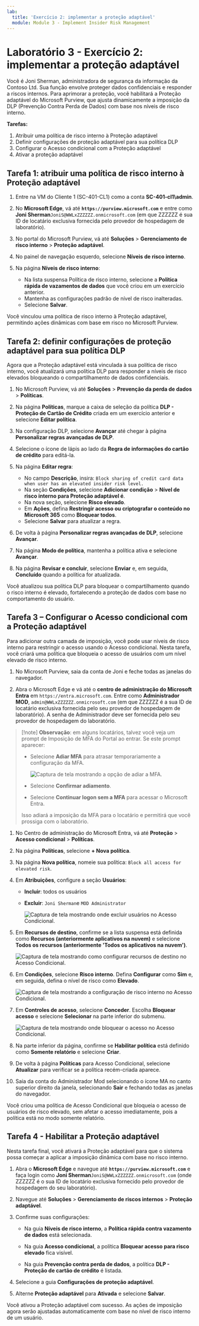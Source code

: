 ```yaml
---
lab:
  title: 'Exercício 2: implementar a proteção adaptável'
  module: Module 3 - Implement Insider Risk Management
---
```


# Laboratório 3 - Exercício 2: implementar a proteção adaptável

Você é Joni Sherman, administradora de segurança da informação da Contoso Ltd. Sua função envolve proteger dados confidenciais e responder a riscos internos. Para aprimorar a proteção, você habilitará a Proteção adaptável do Microsoft Purview, que ajusta dinamicamente a imposição da DLP (Prevenção Contra Perda de Dados) com base nos níveis de risco interno.

**Tarefas:**

1. Atribuir uma política de risco interno à Proteção adaptável
1. Definir configurações de proteção adaptável para sua política DLP
1. Configurar o Acesso condicional com a Proteção adaptável
1. Ativar a proteção adaptável

## Tarefa 1: atribuir uma política de risco interno à Proteção adaptável

1. Entre na VM do Cliente 1 (SC-401-CL1) como a conta **SC-401-cl1\admin**.

1. No **Microsoft Edge**, vá até **`https://purview.microsoft.com`** e entre como **Joni Sherman**`JoniS@WWLxZZZZZZ.onmicrosoft.com` (em que ZZZZZZ é sua ID de locatário exclusiva fornecida pelo provedor de hospedagem de laboratório).

1. No portal do Microsoft Purview, vá até **Soluções** > **Gerenciamento de risco interno** > **Proteção adaptável**.

1. No painel de navegação esquerdo, selecione **Níveis de risco interno**.

1. Na página **Níveis de risco interno**:

   - Na lista suspensa Política de risco interno, selecione a **Política rápida de vazamentos de dados** que você criou em um exercício anterior.
   - Mantenha as configurações padrão de nível de risco inalteradas.
   - Selecione **Salvar**.

Você vinculou uma política de risco interno à Proteção adaptável, permitindo ações dinâmicas com base em risco no Microsoft Purview.

## Tarefa 2: definir configurações de proteção adaptável para sua política DLP

Agora que a Proteção adaptável está vinculada à sua política de risco interno, você atualizará uma política DLP para responder a níveis de risco elevados bloqueando o compartilhamento de dados confidenciais.

1. No Microsoft Purview, vá até **Soluções** > **Prevenção da perda de dados** > **Políticas**.

1. Na página **Políticas**, marque a caixa de seleção da política **DLP - Proteção de Cartão de Crédito** criada em um exercício anterior e selecione **Editar política**.

1. Na configuração DLP, selecione **Avançar** até chegar à página **Personalizar regras avançadas de DLP**.

1. Selecione o ícone de lápis ao lado da **Regra de informações do cartão de crédito** para editá-la.

1. Na página **Editar regra**:
   - No campo **Descrição**, insira: `Block sharing of credit card data when user has an elevated insider risk level.`
   - Na seção **Condições**, selecione **Adicionar condição** > **Nível de risco interno para Proteção adaptável é**.
   - Na nova seção, selecione **Risco elevado**.
   - Em **Ações**, defina **Restringir acesso ou criptografar o conteúdo no Microsoft 365** como **Bloquear todos**.
   - Selecione **Salvar** para atualizar a regra.

1. De volta à página **Personalizar regras avançadas de DLP**, selecione **Avançar**.

1. Na página **Modo de política**, mantenha a política ativa e selecione **Avançar**.

1. Na página **Revisar e concluir**, selecione **Enviar** e, em seguida, **Concluído** quando a política for atualizada.

Você atualizou sua política DLP para bloquear o compartilhamento quando o risco interno é elevado, fortalecendo a proteção de dados com base no comportamento do usuário.

## Tarefa 3 – Configurar o Acesso condicional com a Proteção adaptável

Para adicionar outra camada de imposição, você pode usar níveis de risco interno para restringir o acesso usando o Acesso condicional. Nesta tarefa, você criará uma política que bloqueia o acesso de usuários com um nível elevado de risco interno.

1. No Microsoft Purview, saia da conta de Joni e feche todas as janelas do navegador.

1. Abra o Microsoft Edge e vá até o **centro de administração do Microsoft Entra** em `https://entra.microsoft.com`. Entre como **Administrador MOD**, `admin@WWLxZZZZZZ.onmicrosoft.com` (em que ZZZZZZ é a sua ID de locatário exclusiva fornecida pelo seu provedor de hospedagem de laboratório). A senha de Administrador deve ser fornecida pelo seu provedor de hospedagem do laboratório.

> [!note] **Observação**: em alguns locatários, talvez você veja um prompt de Imposição de MFA do Portal ao entrar. Se este prompt aparecer:
> - Selecione **Adiar MFA** para atrasar temporariamente a configuração da MFA.
>
>   ![Captura de tela mostrando a opção de adiar a MFA.](../Media/postpone-mfa.png)
> - Selecione **Confirmar adiamento**.
>
> - Selecione **Continuar logon sem a MFA** para acessar o Microsoft Entra.
>
> Isso adiará a imposição da MFA para o locatário e permitirá que você prossiga com o laboratório.

1. No Centro de administração do Microsoft Entra, vá até **Proteção** > **Acesso condicional** > **Políticas**.

1. Na página **Políticas**, selecione **+ Nova política**.

1. Na página **Nova política**, nomeie sua política: `Block all access for elevated risk`.

1. Em **Atribuições**, configure a seção **Usuários**:

   - **Incluir**: todos os usuários  
   - **Excluir**: `Joni Sherman`e `MOD Administrator`

     ![Captura de tela mostrando onde excluir usuários no Acesso Condicional.](../Media/ca-exclude-users.png)

1. Em **Recursos de destino**, confirme se a lista suspensa está definida como **Recursos (anteriormente aplicativos na nuvem)** e selecione **Todos os recursos (anteriormente 'Todos os aplicativos na nuvem')**.

     ![Captura de tela mostrando como configurar recursos de destino no Acesso Condicional.](../Media/ca-target-resources.png)

1. Em **Condições**, selecione **Risco interno**. Defina **Configurar** como **Sim** e, em seguida, defina o nível de risco como **Elevado**.

     ![Captura de tela mostrando a configuração de risco interno no Acesso Condicional.](../Media/ca-insider-risk-levels.png)

1. Em **Controles de acesso**, selecione **Conceder**. Escolha **Bloquear acesso** e selecione **Selecionar** na parte inferior do submenu.

     ![Captura de tela mostrando onde bloquear o acesso no Acesso Condicional.](../Media/ca-block-access.png)

1. Na parte inferior da página, confirme se **Habilitar política** está definido como **Somente relatório** e selecione **Criar**.

1. De volta à página **Políticas** para Acesso Condicional, selecione **Atualizar** para verificar se a política recém-criada aparece.

1. Saia da conta do Administrador Mod selecionando o ícone MA no canto superior direito da janela, selecionando **Sair** e fechando todas as janelas do navegador.

Você criou uma política de Acesso Condicional que bloqueia o acesso de usuários de risco elevado, sem afetar o acesso imediatamente, pois a política está no modo somente relatório.

## Tarefa 4 - Habilitar a Proteção adaptável

Nesta tarefa final, você ativará a Proteção adaptável para que o sistema possa começar a aplicar a imposição dinâmica com base no risco interno.

1. Abra o **Microsoft Edge** e navegue até **`https://purview.microsoft.com`** e faça login como **Joni Sherman**`JoniS@WWLxZZZZZZ.onmicrosoft.com` (onde ZZZZZZ é o sua ID de locatário exclusiva fornecido pelo provedor de hospedagem do seu laboratório).

1. Navegue até **Soluções** > **Gerenciamento de riscos internos** > **Proteção adaptável**.

1. Confirme suas configurações:

   - Na guia **Níveis de risco interno**, a **Política rápida contra vazamento de dados** está selecionada.

   - Na guia **Acesso condicional**, a política **Bloquear acesso para risco elevado** fica visível.

   - Na guia **Prevenção contra perda de dados**, a política **DLP - Proteção de cartão de crédito** é listada.

1. Selecione a guia **Configurações de proteção adaptável**.

1. Alterne **Proteção adaptável** para **Ativada** e selecione **Salvar**.

Você ativou a Proteção adaptável com sucesso. As ações de imposição agora serão ajustadas automaticamente com base no nível de risco interno de um usuário.
